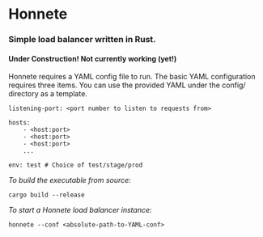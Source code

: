 # Honnete
### Simple load balancer written in Rust. 
#### Under Construction! Not currently working (yet!)

Honnete requires a YAML config file to run.
The basic YAML configuration requires three items. You can use the provided YAML under the config/ directory as a template. 

    listening-port: <port number to listen to requests from>

    hosts:
        - <host:port>
        - <host:port>
        - <host:port>
        ...
    
    env: test # Choice of test/stage/prod


_To build the executable from source:_

    cargo build --release

_To start a Honnete load balancer instance:_

    honnete --conf <absolute-path-to-YAML-conf>
